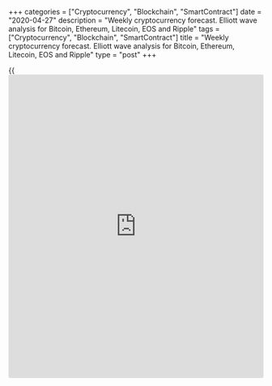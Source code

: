 +++
categories = ["Cryptocurrency", "Blockchain", "SmartContract"]
date = "2020-04-27"
description = "Weekly cryptocurrency forecast. Elliott wave analysis for Bitcoin, Ethereum, Litecoin, EOS and Ripple"
tags = ["Cryptocurrency", "Blockchain", "SmartContract"]
title = "Weekly cryptocurrency forecast. Elliott wave analysis for Bitcoin, Ethereum, Litecoin, EOS and Ripple"
type = "post"
+++

{{<iframe id="large-banner" src="https://www.bounty.group/#slide=19.0" width="100%" height="600" scrolling="no" style="border: 0px solid rgb(216, 221, 230); border-radius: 3px;">}}

April 27, 2020

April 27, 2020

Weekly Elliott wave cryptocurrency forecast and analysisRoman Onegin

## Forecast for BTCUSD, LTCUSD, ETHUSD, EOSUSD, XRPUSD pairs

###  **Elliott wave analysis for[BTCUSD][1]**

![LiteForex: Weekly cryptocurrency forecast. Elliott wave analysis for
Bitcoin, Ethereum, Litecoin, EOS and Ripple][2]

It is clear form the BTCUSD [daily](https://www.fintecher.org/2020/03/03/forex-trading-daily-strategy/) timeframe that the market is forming
the global corrective wave 4 that is composed of the sub-waves
[W]-[X]-[Y]. Sub-waves [W] and [X] have completed. Wave [Y] is now
unfolding as a double zigzag (W)-(X)-(Y). Let us see the structure of
wave [Y] in more detail on the 8-hour chart.

![LiteForex: Weekly cryptocurrency forecast. Elliott wave analysis for
Bitcoin, Ethereum, Litecoin, EOS and Ripple][3]

The eight-hour chart shows that wave (W) has completed as a bearish
triple zigzag. The bullish linking wave (X) has completed as a double
zigzag W-X-Y. There is currently forming wave (Y) that may complete as a
simple zigzag. Wave B, being a triple zigzag, will complete at a level
around 8133. After that, the price should be declining in the C-wave
towards a level of the previous low, made by the A-wave, that is level
3800.

* * *

###  **Elliott wave analysis for[ETHUSD][4]**

 **![LiteForex: Weekly cryptocurrency forecast. Elliott wave analysis
for Bitcoin, Ethereum, Litecoin, EOS and Ripple][5]**

There is developing the triple zigzag B that is composed of the sub-
waves [W]-[X]-[Y]-[X]-[Z]. After the second linking wave [X] completed,
there has started developing the sub-wave [Z] as a plain zigzag
(A)-(B)-(C). Let us study the structure of this zigzag on the H8
timeframe.

![LiteForex: Weekly cryptocurrency forecast. Elliott wave analysis for
Bitcoin, Ethereum, Litecoin, EOS and Ripple][6]

There is currently forming the bear impulse wave C, consisting of the
sub-waves 1-2-3-4-5, within the zigzag (A)-(B)-(C). The market has been
following correction 4, which is a triple zigzag, for a long time. This
correction is likely to finish soon. The price might continue rising to
a level of 202.00. After that, the market may turn down and start
declining in wave 5 towards the previous low, made by impulse 3.

* * *

###  **Elliott wave analysis for[LTCUSD][7]**

 **![LiteForex: Weekly cryptocurrency forecast. Elliott wave analysis
for Bitcoin, Ethereum, Litecoin, EOS and Ripple][8]**

The LTCUSD market situation is similar to the previous one, that is,
there is forming the corrective wave B as a down triple zigzag. There is
currently forming the final motive wave [Z] that is composed of the sub-
waves (A)-(B)-(C). Wave (A) is a down impulse, the [B] correction is a
double zigzag, wave C is an impulse that is yet unfolding. Let us see
the chart structure in more detail.

![LiteForex: Weekly cryptocurrency forecast. Elliott wave analysis for
Bitcoin, Ethereum, Litecoin, EOS and Ripple][9]

After the double zigzag (B) completed, there has been developing the
final impulse (C) that is composed of five sub-waves 1-2-3-4-5. There is
likely to be forming the final wave [z] of the corrective wave 4, which
is developing as a triple zigzag. The price can be rising to a level of
48.00 in the next few days, next, after the correction 4 completes, the
market may continue moving down to a level of the previous low at 24.17
made by wave 3.

* * *

###  **Elliott wave analysis for[EOSUSD][10]**

 **![LiteForex: Weekly cryptocurrency forecast. Elliott wave analysis
for Bitcoin, Ethereum, Litecoin, EOS and Ripple][11]**

The EOSUSD continues following the bear corrective wave B that should
complete as a plain zigzag [A]-[B]-[C]. Wave [A] is a simple down
impulse that is composed of the sub-waves (1)-(2)-(3)-(4)-(5). Wave [B]
is also complete, it is an upward double zigzag (W)-(X)-(Y). The final
element of the impulse wave [C] is now developing. Let see the chart
structure in more detail.

![LiteForex: Weekly cryptocurrency forecast. Elliott wave analysis for
Bitcoin, Ethereum, Litecoin, EOS and Ripple][12]

The final leg of the wave [C], wave (5), is developing as a five-wave
impulse. Wave (5) is composed of the sub-waves 1-2-3-4-5. The long-term
corrective wave 4 is likely to complete soon as a triple zigzag. The
price could be rising to a level of 2.90. After this formation finishes,
the price should be smoothly declining in wave 5 to a level of the
previous low made by impulse 3, that is to a level around 1.38.

* * *

###  **Elliott wave analysis for[XRPUSD][13]**

 **![LiteForex: Weekly cryptocurrency forecast. Elliott wave analysis
for Bitcoin, Ethereum, Litecoin, EOS and Ripple][14]**

Like other major cryptocurrencies, the XRPUSD market is also following
the long-term downtrend, that is the corrective wave B. Wave B is
developing as a triple zigzag, with the first four segments completed
inside, and there is now developing the final wave [Z]. Wave [Z] is a
plain zigzag, where wave (A) is a leading diagonal, wave (B) is an
expanding triangle, wave (C) is an impulse that hasn’t yet completed.
Let us see the structure of this impulse in more detail.

![LiteForex: Weekly cryptocurrency forecast. Elliott wave analysis for
Bitcoin, Ethereum, Litecoin, EOS and Ripple][15]

Within the impulse (C), there is forming a long-term corrective wave 4
that is likely to be a triple zigzag, according the structure unfolding.
This correction is likely to complete soon. After the correction 4
finishes, the market should start moving down in impulse 5. The price
could be declining to a level of the previous low, made by impulse 3,
that is to a level of 0.109.

* * *

P.S. Did you like my article? Share it in social networks: it will be
the best “thank you" :)

Ask me questions and comment below. I’ll be glad to answer your
questions and give necessary explanations.

 **Useful links:**

  * I recommend trying to trade with a reliable broker [here][16]. The system allows you to trade by yourself or copy successful traders from all across the globe.
  * Use my promo-code BLOG for getting deposit bonus 50% on LiteForex platform. Just enter this code in the appropriate field while [depositing][17] your trading account.
  * Telegram channel with high-quality analytics, Forex reviews, training articles, and other useful things for traders <t.me/liteforex>

## Price chart of BTCUSD in real time mode

![Weekly Elliott wave cryptocurrency forecast and analysis][18]

The content of this article reflects the author’s opinion and does not
necessarily reflect the official position of LiteForex. The material
published on this page is provided for informational purposes only and
should not be considered as the provision of investment advice for the
purposes of Directive 2004/39/EC.

Rate this article:

{{value}}

( {{count}} {{title}} )

   1. my.liteforex.com/trading/chart?symbol=BTCUSD
   2. cdn.liteforex.com/cache/uploads/blog_post/wave-analysis-crypto/27-04-2020X/BTCUSDDaily.png?w=30&s=96b50399f5128bb4889cee1151f1de5f
   3. cdn.liteforex.com/cache/uploads/blog_post/wave-analysis-crypto/27-04-2020X/BTCUSDH8.png?w=30&s=8b70d7600620e882ed3dc93861495286
   4. my.liteforex.com/trading/chart?symbol=ETHUSD
   5. cdn.liteforex.com/cache/uploads/blog_post/wave-analysis-crypto/27-04-2020X/ETHUSDDaily.png?w=30&s=37b97f8d07821d80d2906efe03dd7370
   6. cdn.liteforex.com/cache/uploads/blog_post/wave-analysis-crypto/27-04-2020X/ETHUSDH8.png?w=30&s=d427b5663344951d1a7033caa719b010
   7. my.liteforex.com/trading/chart?symbol=LTCUSD
   8. cdn.liteforex.com/cache/uploads/blog_post/wave-analysis-crypto/27-04-2020X/LTCUSDDaily.png?w=30&s=01882d32042d53b11b02665a96367462
   9. cdn.liteforex.com/cache/uploads/blog_post/wave-analysis-crypto/27-04-2020X/LTCUSDH8.png?w=30&s=d026641a86b187a5c18d3fabba354d44
   10. my.liteforex.com/trading/chart?symbol=EOSUSD
   11. cdn.liteforex.com/cache/uploads/blog_post/wave-analysis-crypto/27-04-2020X/EOSUSDDaily.png?w=30&s=be917399d4d5f9db533f5ae928d6be84
   12. cdn.liteforex.com/cache/uploads/blog_post/wave-analysis-crypto/27-04-2020X/EOSUSDH8.png?w=30&s=856f891c9431f2a79578c5b2dbe46f43
   13. my.liteforex.com/trading/chart?symbol=XRPUSD
   14. cdn.liteforex.com/cache/uploads/blog_post/wave-analysis-crypto/27-04-2020X/XRPUSDDaily.png?w=30&s=1476ce33ba5a40bdabe9cef24f4de229
   15. cdn.liteforex.com/cache/uploads/blog_post/wave-analysis-crypto/27-04-2020X/XRPUSDH8.png?w=30&s=e34fe77accf0fc1b23b68b8968382d72
   16. my.liteforex.com/?category=analysts-opinions&slug=weekly-elliott-wave-cryptocurrency-forecast-and-analysis-2020-04-27&openPopup=%2Fregistration%2Fpopup&utm_source=blog&utm_medium=article&utm_campaign=bonus
   17. my.liteforex.com/deposit/?category=analysts-opinions&slug=weekly-elliott-wave-cryptocurrency-forecast-and-analysis-2020-04-27&promo_code=BLOG&utm_source=blog&utm_medium=article&utm_campaign=bonus
   18. cdn.liteforex.com/cache/uploads/blog_post/wave-analysis-crypto/1-elliott-waves-weekly-forecast-for-[BTC](https://www.playgroundfx.com/blog/who-is-the-creator-of-bitcoin/)usd-ethusd-ltcusd-eosusd-xrpusd_1000x545.jpg?q=75&w=1000&s=1480cfce2406c81b57be8a77076342f1